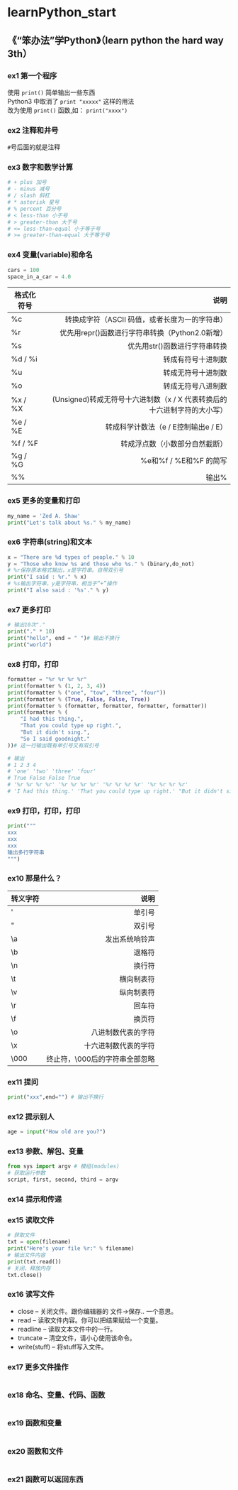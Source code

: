 # learnPython_start

## 《“笨办法”学Python》（learn python the hard way 3th）

### ex1 第一个程序
使用 `print()` 简单输出一些东西<br>
Python3 中取消了 `print "xxxxx"` 这样的用法<br>
改为使用 `print()` 函数,如： `print("xxxx")`

### ex2 注释和井号
`#`号后面的就是注释

### ex3 数字和数学计算
```python
# + plus 加号
# - minus 减号
# / slash 斜杠
# * asterisk 星号
# % percent 百分号
# < less-than 小于号
# > greater-than 大于号
# <= less-than-equal 小于等于号
# >= greater-than-equal 大于等于号
```
### ex4 变量(variable)和命名
```python
cars = 100
space_in_a_car = 4.0
```

| 格式化符号        | 说明           | 
| ------------- |-------------:|
|%c | 转换成字符（ASCII 码值，或者长度为一的字符串） |
|%r | 优先用repr()函数进行字符串转换（Python2.0新增）|
|%s | 优先用str()函数进行字符串转换| 
|%d / %i | 转成有符号十进制数| 
|%u | 转成无符号十进制数| 
|%o | 转成无符号八进制数| 
|%x / %X | (Unsigned)转成无符号十六进制数（x / X 代表转换后的十六进制字符的大小写）| 
|%e / %E | 转成科学计数法（e / E控制输出e / E）| 
|%f / %F | 转成浮点数（小数部分自然截断）| 
|%g / %G | %e和%f / %E和%F 的简写| 
|%%| 输出%| 

### ex5 更多的变量和打印
```python
my_name = 'Zed A. Shaw'
print("Let's talk about %s." % my_name)
```
### ex6 字符串(string)和文本
```python
x = "There are %d types of people." % 10
y = "Those who know %s and those who %s." % (binary,do_not)
# %r保存原本格式输出，x是字符串。自带双引号
print("I said : %r." % x)
# %s输出字符串，y是字符串，相当于“+”操作
print("I also said : '%s'." % y)
```
### ex7 更多打印
```python
# 输出10次"."
print("." * 10) 
print("hello", end = " ")# 输出不换行
print("world")
```
### ex8 打印，打印
```python
formatter = "%r %r %r %r"
print(formatter % (1, 2, 3, 4))
print(formatter % ("one", "tow", "three", "four"))
print(formatter % (True, False, False, True))
print(formatter % (formatter, formatter, formatter, formatter))
print(formatter % (
    "I had this thing.",
    "That you could type up right.",
    "But it didn't sing.",
    "So I said goodnight."
))# 这一行输出既有单引号又有双引号

# 输出
# 1 2 3 4
# 'one' 'two' 'three' 'four'
# True False False True
# '%r %r %r %r' '%r %r %r %r' '%r %r %r %r' '%r %r %r %r'
# 'I had this thing.' 'That you could type up right.' "But it didn't sing." 'So I said goodnight.'
```

### ex9 打印，打印，打印
```python
print("""
xxx
xxx
xxx
输出多行字符串
""")
```
### ex10 那是什么？

| 转义字符        | 说明           | 
| ------------- |-------------:|
|\' |单引号 |
|\" |双引号 |
|\a |发出系统响铃声 | 
|\b |退格符| 
|\n |换行符 | 
|\t |横向制表符 | 
|\v |纵向制表符 | 
|\r|回车符 | 
|\f|换页符| 
|\o|八进制数代表的字符 | 
|\x|十六进制数代表的字符 | 
|\000| 终止符，\000后的字符串全部忽略|
### ex11 提问
```python
print("xxx",end="") # 输出不换行
```

### ex12 提示别人
```python
age = input("How old are you?")
```
### ex13 参数、解包、变量
```python
from sys import argv # 模组(modules)
# 获取运行参数
script, first, second, third = argv
```
### ex14 提示和传递

### ex15 读取文件
```python
# 获取文件
txt = open(filename)
print("Here's your file %r:" % filename)
# 输出文件内容
print(txt.read())
# 关闭，释放内存
txt.close()
```
### ex16 读写文件

- close – 关闭文件。跟你编辑器的 文件->保存.. 一个意思。
- read – 读取文件内容。你可以把结果赋给一个变量。
- readline – 读取文本文件中的一行。
- truncate – 清空文件，请小心使用该命令。
- write(stuff) – 将stuff写入文件。

### ex17 更多文件操作
```python

```
### ex18 命名、变量、代码、函数
```python

```
### ex19 函数和变量
```python

```
### ex20 函数和文件
```python

```
### ex21 函数可以返回东西

